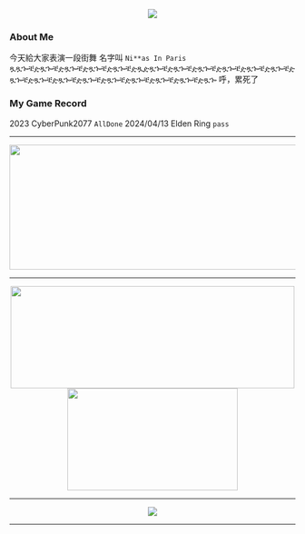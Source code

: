 <p align="center">
  <a href="https://github.com/ryo-ma/github-profile-trophy">
    <img src="https://github-profile-trophy.vercel.app/?username=KzcDuD&title=Stars,Followers,Commits,Repositories,MultipleLang,PullRequest&theme=nord" />
  </a>
</p>

### About Me
今天給大家表演一段街舞 名字叫 `Ni**as In Paris`
ጿጿኈቼዽጿኈቼዽጿኈቼዽጿኈቼዽጿኈቼዽጿዽጿኈቼዽጿኈቼዽጿኈቼዽጿኈቼዽጿኈቼዽጿኈቼዽጿኈቼዽጿኈቼዽጿኈቼዽጿኈቼዽጿኈቼዽጿኈቼዽጿኈቼዽጿኈቼዽጿኈ
呼，累死了

### My Game Record
2023 CyberPunk2077 `AllDone`
2024/04/13 Elden Ring `pass`

---

<p align="center">
  <img width="800" height="220" src="https://streak-stats.demolab.com?user=KzcDuD&theme=dark&hide_border=true&border_radius=5&card_width=800">
</p>

---

<p align="center">
  <img width="500" height="180" src="https://github-readme-stats.vercel.app/api?username=KzcDuD&show_icons=true&theme=onedark">
  <img width="300" height="180" src="https://github-readme-stats.vercel.app/api/top-langs/?username=KzcDuD&size_weight=0.15&count_weight=0.5&layout=compact&theme=onedark">
</p>

---

<p align="center">
  <a href="https://skillicons.dev">
    <img src="https://skillicons.dev/icons?i=linux,bash,kali,ubuntu,github,vim,docker,vscode,c,cpp,py,latex,torch" />
  </a>
</p>

---


<div id="header" align="center">
  <img src="https://komarev.com/ghpvc/?username=KzcDuD&style=for-the-badge&color=blue" alt=""/>
</div>

